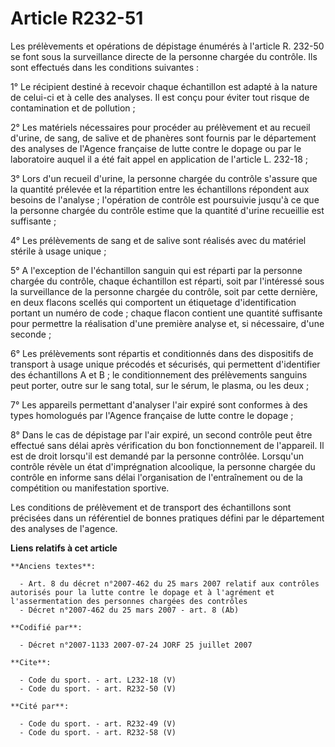 # Article R232-51

Les prélèvements et opérations de dépistage énumérés à l'article R. 232-50 se font sous la surveillance directe de la
personne chargée du contrôle. Ils sont effectués dans les conditions suivantes :

1° Le récipient destiné à recevoir chaque échantillon est adapté à la nature de celui-ci et à celle des analyses. Il est
conçu pour éviter tout risque de contamination et de pollution ;

2° Les matériels nécessaires pour procéder au prélèvement et au recueil d'urine, de sang, de salive et de phanères sont
fournis par le département des analyses de l'Agence française de lutte contre le dopage ou par le laboratoire auquel il a été
fait appel en application de l'article L. 232-18 ;

3° Lors d'un recueil d'urine, la personne chargée du contrôle s'assure que la quantité prélevée et la répartition entre les
échantillons répondent aux besoins de l'analyse ; l'opération de contrôle est poursuivie jusqu'à ce que la personne chargée
du contrôle estime que la quantité d'urine recueillie est suffisante ;

4° Les prélèvements de sang et de salive sont réalisés avec du matériel stérile à usage unique ;

5° A l'exception de l'échantillon sanguin qui est réparti par la personne chargée du contrôle, chaque échantillon est
réparti, soit par l'intéressé sous la surveillance de la personne chargée du contrôle, soit par cette dernière, en deux
flacons scellés qui comportent un étiquetage d'identification portant un numéro de code ; chaque flacon contient une quantité
suffisante pour permettre la réalisation d'une première analyse et, si nécessaire, d'une seconde ;

6° Les prélèvements sont répartis et conditionnés dans des dispositifs de transport à usage unique précodés et sécurisés, qui
permettent d'identifier des échantillons A et B ; le conditionnement des prélèvements sanguins peut porter, outre sur le sang
total, sur le sérum, le plasma, ou les deux ;

7° Les appareils permettant d'analyser l'air expiré sont conformes à des types homologués par l'Agence française de lutte
contre le dopage ;

8° Dans le cas de dépistage par l'air expiré, un second contrôle peut être effectué sans délai après vérification du bon
fonctionnement de l'appareil. Il est de droit lorsqu'il est demandé par la personne contrôlée. Lorsqu'un contrôle révèle un
état d'imprégnation alcoolique, la personne chargée du contrôle en informe sans délai l'organisation de l'entraînement ou de
la compétition ou manifestation sportive.

Les conditions de prélèvement et de transport des échantillons sont précisées dans un référentiel de bonnes pratiques défini
par le département des analyses de l'agence.

**Liens relatifs à cet article**

	**Anciens textes**:

	  - Art. 8 du décret n°2007-462 du 25 mars 2007 relatif aux contrôles autorisés pour la lutte contre le dopage et à l'agrément et l'assermentation des personnes chargées des contrôles
	  - Décret n°2007-462 du 25 mars 2007 - art. 8 (Ab)

	**Codifié par**:

	  - Décret n°2007-1133 2007-07-24 JORF 25 juillet 2007

	**Cite**:

	  - Code du sport. - art. L232-18 (V)
	  - Code du sport. - art. R232-50 (V)

	**Cité par**:

	  - Code du sport. - art. R232-49 (V)
	  - Code du sport. - art. R232-58 (V)
